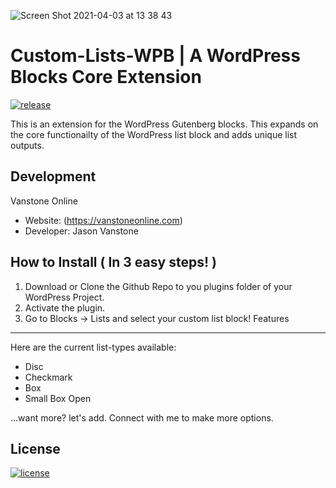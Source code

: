 ![Screen Shot 2021-04-03 at 13 38 43](https://user-images.githubusercontent.com/72988205/113487407-feb88980-9485-11eb-9350-d5de8a5de99d.png)
# Custom-Lists-WPB | A WordPress Blocks Core Extension

[![release](https://img.shields.io/badge/release-v1.0-red.svg?style=flat-square)]()

<p>This is an extension for the WordPress Gutenberg blocks. This expands on the core functionailty of the WordPress list block and adds unique list outputs.</p>

Development
-----------
Vanstone Online

- Website: (https://vanstoneonline.com)
- Developer: Jason Vanstone

How to Install ( In 3 easy steps! )
--------

1) Download or Clone the Github Repo to you plugins folder of your WordPress Project.
2) Activate the plugin.
3) Go to Blocks -> Lists and select your custom list block!
Features
--------

Here are the current list-types available:
- Disc
- Checkmark
- Box
- Small Box Open

...want more? let's add. Connect with me to make more options. 

License
-------
[![license](https://img.shields.io/badge/license-MIT-blue)]()
